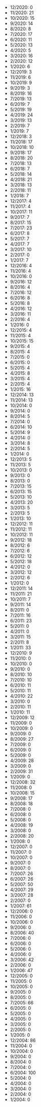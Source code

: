 *  12/2020: 0
*  11/2020: 21
*  10/2020: 15
*  9/2020: 14
*  8/2020: 8
*  7/2020: 17
*  6/2020: 11
*  5/2020: 13
*  4/2020: 5
*  3/2020: 16
*  2/2020: 12
*  1/2020: 6
*  12/2019: 3
*  11/2019: 6
*  10/2019: 9
*  9/2019: 3
*  8/2019: 16
*  7/2019: 13
*  6/2019: 7
*  5/2019: 19
*  4/2019: 24
*  3/2019: 13
*  2/2019: 7
*  1/2019: 7
*  12/2018: 3
*  11/2018: 17
*  10/2018: 10
*  9/2018: 17
*  8/2018: 20
*  7/2018: 13
*  6/2018: 7
*  5/2018: 14
*  4/2018: 21
*  3/2018: 13
*  2/2018: 11
*  1/2018: 7
*  12/2017: 4
*  11/2017: 4
*  10/2017: 11
*  9/2017: 7
*  8/2017: 15
*  7/2017: 23
*  6/2017: 8
*  5/2017: 7
*  4/2017: 7
*  3/2017: 10
*  2/2017: 0
*  1/2017: 7
*  12/2016: 4
*  11/2016: 4
*  10/2016: 0
*  9/2016: 12
*  8/2016: 4
*  7/2016: 12
*  6/2016: 8
*  5/2016: 8
*  4/2016: 12
*  3/2016: 11
*  2/2016: 4
*  1/2016: 0
*  12/2015: 4
*  11/2015: 4
*  10/2015: 15
*  9/2015: 4
*  8/2015: 4
*  7/2015: 0
*  6/2015: 0
*  5/2015: 4
*  4/2015: 8
*  3/2015: 4
*  2/2015: 4
*  1/2015: 16
*  12/2014: 13
*  11/2014: 13
*  10/2014: 0
*  9/2014: 0
*  8/2014: 5
*  7/2014: 0
*  6/2014: 10
*  5/2014: 9
*  4/2014: 0
*  3/2014: 8
*  2/2014: 5
*  1/2014: 0
*  12/2013: 5
*  11/2013: 5
*  10/2013: 0
*  9/2013: 0
*  8/2013: 0
*  7/2013: 15
*  6/2013: 15
*  5/2013: 10
*  4/2013: 20
*  3/2013: 5
*  2/2013: 5
*  1/2013: 10
*  12/2012: 11
*  11/2012: 11
*  10/2012: 11
*  9/2012: 18
*  8/2012: 6
*  7/2012: 6
*  6/2012: 12
*  5/2012: 18
*  4/2012: 0
*  3/2012: 12
*  2/2012: 6
*  1/2012: 0
*  12/2011: 14
*  11/2011: 21
*  10/2011: 7
*  9/2011: 14
*  8/2011: 0
*  7/2011: 16
*  6/2011: 23
*  5/2011: 0
*  4/2011: 0
*  3/2011: 15
*  2/2011: 8
*  1/2011: 33
*  12/2010: 9
*  11/2010: 0
*  10/2010: 0
*  9/2010: 0
*  8/2010: 10
*  7/2010: 10
*  6/2010: 11
*  5/2010: 11
*  4/2010: 22
*  3/2010: 0
*  2/2010: 11
*  1/2010: 11
*  12/2009: 12
*  11/2009: 0
*  10/2009: 0
*  9/2009: 0
*  8/2009: 27
*  7/2009: 0
*  6/2009: 0
*  5/2009: 0
*  4/2009: 28
*  3/2009: 0
*  2/2009: 31
*  1/2009: 0
*  12/2008: 32
*  11/2008: 0
*  10/2008: 15
*  9/2008: 17
*  8/2008: 18
*  7/2008: 0
*  6/2008: 0
*  5/2008: 0
*  4/2008: 19
*  3/2008: 0
*  2/2008: 20
*  1/2008: 0
*  12/2007: 0
*  11/2007: 0
*  10/2007: 0
*  9/2007: 0
*  8/2007: 0
*  7/2007: 26
*  6/2007: 26
*  5/2007: 50
*  4/2007: 29
*  3/2007: 28
*  2/2007: 0
*  1/2007: 61
*  12/2006: 0
*  11/2006: 0
*  10/2006: 0
*  9/2006: 0
*  8/2006: 40
*  7/2006: 0
*  6/2006: 0
*  5/2006: 0
*  4/2006: 0
*  3/2006: 42
*  2/2006: 0
*  1/2006: 47
*  12/2005: 0
*  11/2005: 0
*  10/2005: 0
*  9/2005: 0
*  8/2005: 0
*  7/2005: 66
*  6/2005: 0
*  5/2005: 0
*  4/2005: 0
*  3/2005: 0
*  2/2005: 0
*  1/2005: 0
*  12/2004: 86
*  11/2004: 0
*  10/2004: 0
*  9/2004: 0
*  8/2004: 0
*  7/2004: 0
*  6/2004: 100
*  5/2004: 0
*  4/2004: 0
*  3/2004: 0
*  2/2004: 0
*  1/2004: 0